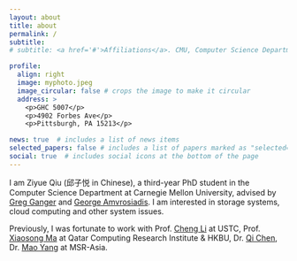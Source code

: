 ```yaml
---
layout: about
title: about
permalink: /
subtitle:
# subtitle: <a href='#'>Affiliations</a>. CMU, Computer Science Department, Pittsburgh.

profile:
  align: right
  image: myphoto.jpeg
  image_circular: false # crops the image to make it circular
  address: >
    <p>GHC 5007</p>
    <p>4902 Forbes Ave</p>
    <p>Pittsburgh, PA 15213</p>

news: true  # includes a list of news items
selected_papers: false # includes a list of papers marked as "selected={true}"
social: true  # includes social icons at the bottom of the page
---
```


I am Ziyue Qiu (邱子悦 in Chinese), a third-year PhD student in the Computer Science Department at Carnegie Mellon University, advised by [Greg Ganger](http://users.ece.cmu.edu/~ganger/) and [George Amvrosiadis](http://users.ece.cmu.edu/~gamvrosi/). I am interested in storage systems, cloud computing and other system issues.

Previously, I was fortunate to work with Prof. [Cheng Li](http://staff.ustc.edu.cn/~chengli7/) at USTC, Prof. [Xiaosong Ma](https://www.hbku.edu.qa/en/staff/dr-xiaosong-ma) at Qatar Computing Research Institute & HKBU, Dr. [Qi Chen](https://www.microsoft.com/en-us/research/people/cheqi/), Dr. [Mao Yang](https://www.microsoft.com/en-us/research/people/maoyang/) at MSR-Asia.